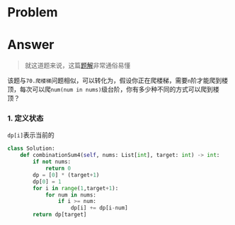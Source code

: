 # Problem
# Answer
> 就这道题来说，这篇[题解](https://leetcode.cn/problems/combination-sum-iv/solution/dong-tai-gui-hua-pa-lou-ti-wen-ti-labuladongdong-g/)非常通俗易懂

该题与`70.爬楼梯`问题相似，可以转化为，假设你正在爬楼梯，需要`n`阶才能爬到楼顶，每次可以爬`num(num in nums)`级台阶，你有多少种不同的方式可以爬到楼顶？

### 1. 定义状态
`dp[i]`表示当前的
```python
class Solution:
    def combinationSum4(self, nums: List[int], target: int) -> int:
        if not nums:
            return 0
        dp = [0] * (target+1)
        dp[0] = 1
        for i in range(1,target+1):
            for num in nums:
                if i >= num:
                    dp[i] += dp[i-num]
        return dp[target]
```